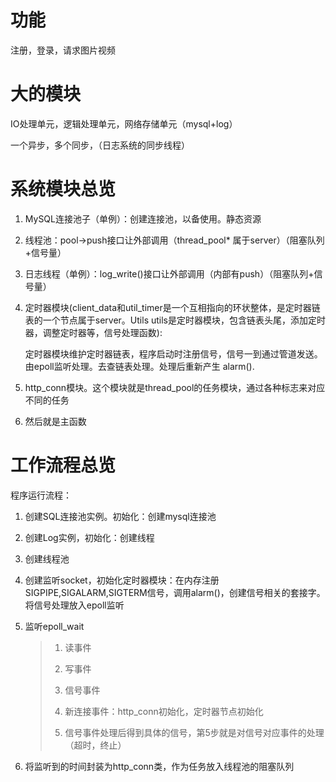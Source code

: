 # 功能

注册，登录，请求图片视频

# 大的模块

IO处理单元，逻辑处理单元，网络存储单元（mysql+log）

一个异步，多个同步，（日志系统的同步线程）

# 系统模块总览

1. MySQL连接池子（单例）：创建连接池，以备使用。静态资源

2. 线程池：pool->push接口让外部调用（thread_pool* 属于server）（阻塞队列+信号量）

3. 日志线程（单例）：log_write()接口让外部调用（内部有push）（阻塞队列+信号量）

4. 定时器模块(client_data和util_timer是一个互相指向的环状整体，是定时器链表的一个节点属于server。Utils utils是定时器模块，包含链表头尾，添加定时器，调整定时器等，信号处理函数):

   定时器模块维护定时器链表，程序启动时注册信号，信号一到通过管道发送。由epoll监听处理。去查链表处理。处理后重新产生  alarm().

5. http_conn模块。这个模块就是thread_pool的任务模块，通过各种标志来对应不同的任务

6. 然后就是主函数

# 工作流程总览

程序运行流程：

1. 创建SQL连接池实例。初始化：创建mysql连接池

2. 创建Log实例，初始化：创建线程

3. 创建线程池

4. 创建监听socket，初始化定时器模块：在内存注册SIGPIPE,SIGALARM,SIGTERM信号，调用alarm()，创建信号相关的套接字。将信号处理放入epoll监听

5. 监听epoll_wait

   > 1. 读事件
   >
   > 2. 写事件
   >
   > 3. 信号事件
   >
   > 4. 新连接事件：http_conn初始化，定时器节点初始化
   >
   > 5. 信号事件处理后得到具体的信号，第5步就是对信号对应事件的处理（超时，终止）

6. 将监听到的时间封装为http_conn类，作为任务放入线程池的阻塞队列
